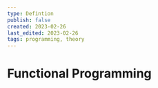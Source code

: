 ```yaml
---
type: Defintion
publish: false
created: 2023-02-26
last_edited: 2023-02-26
tags: programming, theory
---
```

# Functional Programming
